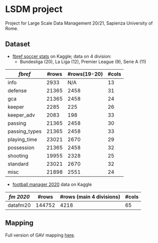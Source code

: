 # LSDM project

Project for Large Scale Data Management 20/21, Sapienza University of Rome. 


## Dataset
- [fbref soccer stats](https://www.kaggle.com/biniyamyohannes/soccer-player-data-from-fbrefcom) on Kaggle; data on 4 division:
  - Bundesliga (20), La Liga (12), Premier League (9), Serie A (11)

| *fbref*       | #rows | #rows(19-20) | #cols |
| ------------- | ----- | ------------ | ----- |
| info          | 2933  | N/A          | 13    |
| defense       | 21365 | 2458         | 31    |
| gca           | 21365 | 2458         | 24    |
| keeper        | 2285  | 225          | 26    |
| keeper_adv    | 2083  | 198          | 33    |
| passing       | 21365 | 2458         | 30    |
| passing_types | 21365 | 2458         | 33    |
| playing_time  | 23021 | 2670         | 29    |
| possession    | 21365 | 2458         | 32    |
| shooting      | 19955 | 2328         | 25    |
| standard      | 23021 | 2670         | 32    |
| misc          | 21898 | 2551         | 24    |

- [football manager 2020](https://www.kaggle.com/ktyptorio/football-manager-2020) data on Kaggle

| *fm 2020* | #rows  | #rows (main 4 divisions) | #cols |
| --------- | ------ | ------------------------ | ----- |
| datafm20  | 144752 | 4218                     | 65    |


## Mapping
Full version of GAV mapping [here](https://giamdalessandro.github.io/largeScaleDataManagement/).
